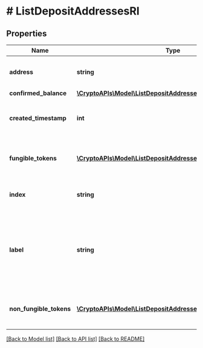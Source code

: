 # # ListDepositAddressesRI

## Properties

Name | Type | Description | Notes
------------ | ------------- | ------------- | -------------
**address** | **string** | Specifies the specific address&#39;s unique string value. |
**confirmed_balance** | [**\CryptoAPIs\Model\ListDepositAddressesRIConfirmedBalance**](ListDepositAddressesRIConfirmedBalance.md) |  |
**created_timestamp** | **int** | Defines the specific UNIX time when the deposit address was created. |
**fungible_tokens** | [**\CryptoAPIs\Model\ListDepositAddressesRIFungibleTokens[]**](ListDepositAddressesRIFungibleTokens.md) | Represents fungible tokens&#39;es detailed information |
**index** | **string** | Represents the index of the address in the wallet. |
**label** | **string** | Represents a custom tag that customers can set up for their Wallets and addresses. E.g. custom label named \&quot;Special addresses\&quot;. |
**non_fungible_tokens** | [**\CryptoAPIs\Model\ListDepositAddressesRINonFungibleTokens[]**](ListDepositAddressesRINonFungibleTokens.md) | Represents non-fungible tokens&#39;es detailed information. |

[[Back to Model list]](../../README.md#models) [[Back to API list]](../../README.md#endpoints) [[Back to README]](../../README.md)
